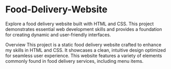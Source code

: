 # Food-Delivery-Website

Explore a food delivery website built with HTML and CSS. This project demonstrates essential web development skills and provides a foundation for creating dynamic and user-friendly interfaces.

Overview
This project is a static food delivery website crafted to enhance my skills in HTML and CSS. It showcases a clean, intuitive design optimized for seamless user experience. This website features a variety of elements commonly found in food delivery services, including menu items.
